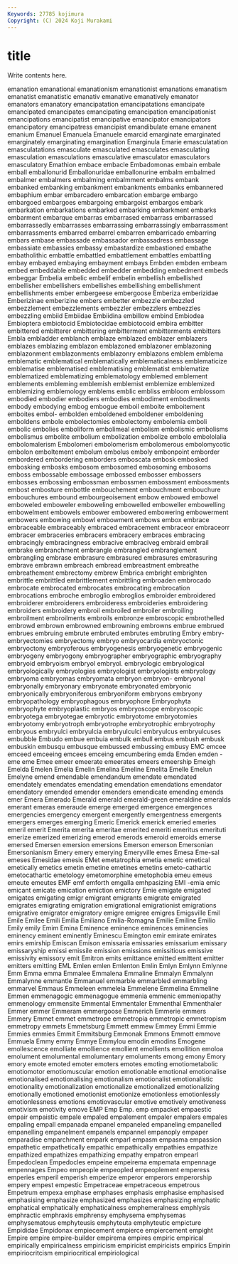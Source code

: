 ```yaml
---
Keywords: 27785 kojimura
Copyright: (C) 2024 Koji Murakami
---
```


# title

Write contents here.



emanation emanational emanationism emanationist emanations
emanatism emanatist emanatistic emanativ emanative emanatively emanator emanators emanatory emancipatation
emancipatations emancipate emancipated emancipates emancipating emancipation emancipationist emancipations emancipatist emancipative
emancipator emancipators emancipatory emancipatress emancipist emandibulate emane emanent emanium Emanuel
Emanuela Emanuele emarcid emarginate emarginated emarginately emarginating emargination Emarginula Emarie
emasculatation emasculatations emasculate emasculated emasculates emasculating emasculation emasculations emasculative emasculator
emasculators emasculatory Emathion embace embacle Embadomonas embain embale emball emballonurid
Emballonuridae emballonurine embalm embalmed embalmer embalmers embalming embalmment embalms embank
embanked embanking embankment embankments embanks embannered embaphium embar embarcadero embarcation
embarge embargo embargoed embargoes embargoing embargoist embargos embark embarkation embarkations
embarked embarking embarkment embarks embarment embarque embarras embarrased embarrass embarrassed
embarrassedly embarrasses embarrassing embarrassingly embarrassment embarrassments embarred embarrel embarren embarricado
embarring embars embase embassade embassador embassadress embassage embassiate embassies embassy
embastardize embastioned embathe embatholithic embattle embattled embattlement embattles embattling embay
embayed embaying embayment embays Embden embden embeam embed embeddable embedded
embedder embedding embedment embeds embeggar Embelia embelic embelif embelin embellish
embellished embellisher embellishers embellishes embellishing embellishment embellishments ember embergeese embergoose
Emberiza emberizidae Emberizinae emberizine embers embetter embezzle embezzled embezzlement embezzlements
embezzler embezzlers embezzles embezzling embiid Embiidae Embiidina embillow embind Embiodea
Embioptera embiotocid Embiotocidae embiotocoid embira embitter embittered embitterer embittering embitterment
embitterments embitters Embla embladder emblanch emblaze emblazed emblazer emblazers emblazes
emblazing emblazon emblazoned emblazoner emblazoning emblazonment emblazonments emblazonry emblazons emblem
emblema emblematic emblematical emblematically emblematicalness emblematicize emblematise emblematised emblematising emblematist
emblematize emblematized emblematizing emblematology emblemed emblement emblements embleming emblemish emblemist
emblemize emblemized emblemizing emblemology emblems emblic embliss embloom emblossom embodied
embodier embodiers embodies embodiment embodiments embody embodying embog embogue emboil
emboite emboitement emboites embol- embolden emboldened emboldener emboldening emboldens embole
embolectomies embolectomy embolemia emboli embolic embolies emboliform embolimeal embolism embolismic
embolisms embolismus embolite embolium embolization embolize embolo embololalia embolomalerism Embolomeri
embolomerism embolomerous embolomycotic embolon emboltement embolum embolus emboly embonpoint emborder
embordered embordering emborders emboscata embosk embosked embosking embosks embosom embosomed
embosoming embosoms emboss embossable embossage embossed embosser embossers embosses embossing
embossman embossmen embossment embossments embost embosture embottle embouchement embouchment embouchure
embouchures embound embourgeoisement embow embowed embowel emboweled emboweler emboweling embowelled
emboweller embowelling embowelment embowels embower embowered embowering embowerment embowers embowing
embowl embowment embows embox embrace embraceable embraceably embraced embracement embraceor
embraceorr embracer embraceries embracers embracery embraces embracing embracingly embracingness embracive
embraciveg embraid embrail embrake embranchment embrangle embrangled embranglement embrangling embrase
embrasure embrasured embrasures embrasuring embrave embrawn embreach embread embreastment embreathe
embreathement embrectomy embrew Embrica embright embrighten embrittle embrittled embrittlement embrittling
embroaden embrocado embrocate embrocated embrocates embrocating embrocation embrocations embroche embroglio
embroglios embroider embroidered embroiderer embroiderers embroideress embroideries embroidering embroiders embroidery
embroil embroiled embroiler embroiling embroilment embroilments embroils embronze embroscopic embrothelled
embrowd embrown embrowned embrowning embrowns embrue embrued embrues embruing embrute
embruted embrutes embruting Embry embry- embryectomies embryectomy embryo embryocardia embryoctonic
embryoctony embryoferous embryogenesis embryogenetic embryogenic embryogeny embryogony embryographer embryographic embryography
embryoid embryoism embryol embryol. embryologic embryological embryologically embryologies embryologist embryologists
embryology embryoma embryomas embryomata embryon embryon- embryonal embryonally embryonary embryonate
embryonated embryonic embryonically embryoniferous embryoniform embryons embryony embryopathology embryophagous embryophore
Embryophyta embryophyte embryoplastic embryos embryoscope embryoscopic embryotega embryotegae embryotic embryotome
embryotomies embryotomy embryotroph embryotrophe embryotrophic embryotrophy embryous embryulci embryulcia embryulculci
embryulcus embryulcuses embubble Embudo embue embuia embulk embull embus embush
embusk embuskin embusqu embusque embussed embussing embusy EMC emcee emceed
emceeing emcees emceing emcumbering emda Emden emden -eme eme Emee
emeer emeerate emeerates emeers emeership Emeigh Emelda Emelen Emelia Emelin
Emelina Emeline Emelita Emelle Emelun Emelyne emend emendable emendandum emendate
emendated emendately emendates emendating emendation emendations emendator emendatory emended emender
emenders emendicate emending emends emer Emera Emerado Emerald emerald emerald-green
emeraldine emeralds emerant emeras emeraude emerge emerged emergence emergences emergencies
emergency emergent emergently emergentness emergents emergers emerges emerging Emeric Emerick
emerick emeried emeries emeril emerit Emerita emerita emeritae emerited emeriti
emeritus emerituti emerize emerized emerizing emerod emerods emeroid emeroids emerse
emersed Emersen emersion emersions Emerson emerson Emersonian Emersonianism Emery emery
emerying Emeryville emes Emesa Eme-sal emeses Emesidae emesis EMet emetatrophia
emetia emetic emetical emetically emetics emetin emetine emetines emetins emeto-cathartic
emetocathartic emetology emetomorphine emetophobia emeu emeus emeute emeutes EMF emf
emforth emgalla emhpasizing EMI -emia emic emicant emicate emication emiction
emictory Emie emigate emigated emigates emigating emigr emigrant emigrants emigrate
emigrated emigrates emigrating emigration emigrational emigrationist emigrations emigrative emigrator emigratory
emigre emigree emigres Emigsville Emil Emile Emilee Emili Emilia Emiliano
Emilia-Romagna Emilie Emiline Emilio Emily emily Emim Emina Eminence eminence
eminences eminencies eminency eminent eminently Eminescu Emington emir emirate emirates
emirs emirship Emiscan Emison emissaria emissaries emissarium emissary emissaryship emissi
emissile emission emissions emissitious emissive emissivity emissory emit Emitron emits
emittance emitted emittent emitter emitters emitting EML Emlen emlen Emlenton
Emlin Emlyn Emlynn Emlynne Emm Emma emma Emmalee Emmalena Emmaline
Emmalyn Emmalynn Emmalynne emmantle Emmanuel emmarble emmarbled emmarbling emmarvel Emmaus
Emmeleen emmeleia Emmelene Emmelina Emmeline Emmen emmenagogic emmenagogue emmenia emmenic
emmeniopathy emmenology emmensite Emmental Emmentaler Emmenthal Emmenthaler Emmer emmer Emmeram
emmergoose Emmerich Emmerie emmers Emmery Emmet emmet emmetrope emmetropia emmetropic
emmetropism emmetropy emmets Emmetsburg Emmett emmew Emmey Emmi Emmie Emmies
emmies Emmit Emmitsburg Emmonak Emmons Emmott emmove Emmuela Emmy emmy
Emmye Emmylou emodin emodins Emogene emollescence emolliate emollience emollient emollients
emollition emoloa emolument emolumental emolumentary emoluments emong emony Emory emory
emote emoted emoter emoters emotes emoting emotiometabolic emotiomotor emotiomuscular emotion
emotionable emotional emotionalise emotionalised emotionalising emotionalism emotionalist emotionalistic emotionality emotionalization
emotionalize emotionalized emotionalizing emotionally emotioned emotionist emotionize emotionless emotionlessly emotionlessness
emotions emotiovascular emotive emotively emotiveness emotivism emotivity emove EMP Emp
Emp. emp empacket empaestic empair empaistic empale empaled empalement empaler
empalers empales empaling empall empanada empanel empaneled empaneling empanelled empanelling
empanelment empanels empannel empanoply empaper emparadise emparchment empark emparl empasm
empasma empassion empathetic empathetically empathic empathically empathies empathize empathized empathizes
empathizing empathy empatron empearl Empedoclean Empedocles empeine empeirema empemata empennage
empennages Empeo empeople empeopled empeoplement emperess emperies emperil emperish emperize
emperor emperors emperorship empery empest empestic Empetraceae empetraceous empetrous Empetrum
empexa emphase emphases emphasis emphasise emphasised emphasising emphasize emphasized emphasizes
emphasizing emphatic emphatical emphatically emphaticalness emphemeralness emphlysis emphractic emphraxis emphrensy
emphysema emphysemas emphysematous emphyteusis emphyteuta emphyteutic empicture Empididae Empidonax empiecement
empierce empiercement empight Empire empire empire-builder empirema empires empiric empirical
empirically empiricalness empiricism empiricist empiricists empirics Empirin empiriocritcism empiriocritical empiriological
